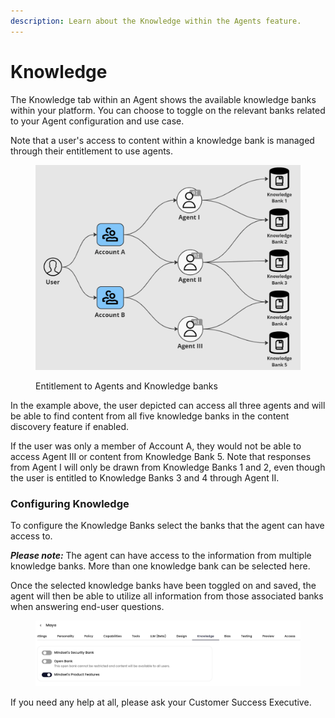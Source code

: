 ```yaml
---
description: Learn about the Knowledge within the Agents feature.
---
```


# Knowledge

The Knowledge tab within an Agent shows the available knowledge banks within your platform. You can choose to toggle on the relevant banks related to your Agent configuration and use case.

Note that a user's access to content within a knowledge bank is managed through their entitlement to use agents.&#x20;

<figure><img src="../../../../.gitbook/assets/image (11).png" alt=""><figcaption><p>Entitlement to Agents and Knowledge banks</p></figcaption></figure>

In the example above, the user depicted can access all three agents and will be able to find content from all five knowledge banks in the content discovery feature if enabled.

If the user was only a member of Account A, they would not be able to access Agent III or content from Knowledge Bank 5. Note that responses from Agent I will only be drawn from Knowledge Banks 1 and 2, even though the user is entitled to Knowledge Banks 3 and 4 through Agent II.

### Configuring Knowledge

To configure the Knowledge Banks select the banks that the agent can have access to.&#x20;

_**Please note:**_ The agent can have access to the information from multiple knowledge banks. More than one knowledge bank can be selected here.&#x20;

Once the selected knowledge banks have been toggled on and saved, the agent will then be able to utilize all information from those associated banks when answering end-user questions.&#x20;

<figure><img src="../../../../.gitbook/assets/Screenshot 2024-08-15 at 15.18.35.png" alt=""><figcaption></figcaption></figure>

If you need any help at all, please ask your Customer Success Executive.
